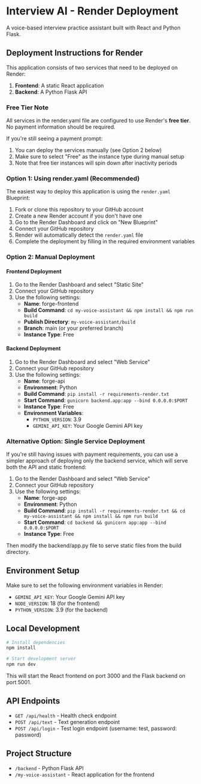 # Interview AI - Render Deployment

A voice-based interview practice assistant built with React and Python Flask.

## Deployment Instructions for Render

This application consists of two services that need to be deployed on Render:

1. **Frontend**: A static React application
2. **Backend**: A Python Flask API 

### Free Tier Note

All services in the render.yaml file are configured to use Render's **free tier**. No payment information should be required.

If you're still seeing a payment prompt:

1. You can deploy the services manually (see Option 2 below)
2. Make sure to select "Free" as the instance type during manual setup
3. Note that free tier instances will spin down after inactivity periods

### Option 1: Using render.yaml (Recommended)

The easiest way to deploy this application is using the `render.yaml` Blueprint:

1. Fork or clone this repository to your GitHub account
2. Create a new Render account if you don't have one
3. Go to the Render Dashboard and click on "New Blueprint"
4. Connect your GitHub repository
5. Render will automatically detect the `render.yaml` file
6. Complete the deployment by filling in the required environment variables

### Option 2: Manual Deployment

#### Frontend Deployment

1. Go to the Render Dashboard and select "Static Site"
2. Connect your GitHub repository
3. Use the following settings:
   - **Name**: forge-frontend
   - **Build Command**: `cd my-voice-assistant && npm install && npm run build`
   - **Publish Directory**: `my-voice-assistant/build`
   - **Branch**: main (or your preferred branch)
   - **Instance Type**: Free

#### Backend Deployment  

1. Go to the Render Dashboard and select "Web Service"
2. Connect your GitHub repository
3. Use the following settings:
   - **Name**: forge-api
   - **Environment**: Python
   - **Build Command**: `pip install -r requirements-render.txt`
   - **Start Command**: `gunicorn backend.app:app --bind 0.0.0.0:$PORT`
   - **Instance Type**: Free
   - **Environment Variables**:
     - `PYTHON_VERSION`: 3.9
     - `GEMINI_API_KEY`: Your Google Gemini API key

### Alternative Option: Single Service Deployment

If you're still having issues with payment requirements, you can use a simpler approach of deploying only the backend service, which will serve both the API and static frontend:

1. Go to the Render Dashboard and select "Web Service"
2. Connect your GitHub repository
3. Use the following settings:
   - **Name**: forge-app
   - **Environment**: Python
   - **Build Command**: `pip install -r requirements-render.txt && cd my-voice-assistant && npm install && npm run build`
   - **Start Command**: `cd backend && gunicorn app:app --bind 0.0.0.0:$PORT`
   - **Instance Type**: Free

Then modify the backend/app.py file to serve static files from the build directory.

## Environment Setup

Make sure to set the following environment variables in Render:

- `GEMINI_API_KEY`: Your Google Gemini API key
- `NODE_VERSION`: 18 (for the frontend)
- `PYTHON_VERSION`: 3.9 (for the backend)

## Local Development

```bash
# Install dependencies
npm install

# Start development server
npm run dev
```

This will start the React frontend on port 3000 and the Flask backend on port 5001.

## API Endpoints

- `GET /api/health` - Health check endpoint
- `POST /api/text` - Text generation endpoint
- `POST /api/login` - Test login endpoint (username: test, password: password)

## Project Structure

- `/backend` - Python Flask API
- `/my-voice-assistant` - React application for the frontend